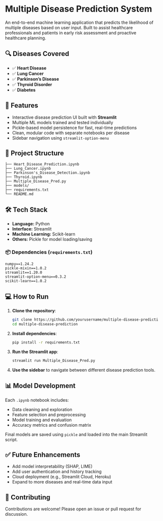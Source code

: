 # Multiple Disease Prediction System

An end-to-end machine learning application that predicts the likelihood of multiple diseases based on user input. Built to assist healthcare professionals and patients in early risk assessment and proactive healthcare planning.

## 🔍 Diseases Covered

* ✅ **Heart Disease**
* ✅ **Lung Cancer**
* ✅ **Parkinson’s Disease**
* ✅ **Thyroid Disorder**
* ✅ **Diabetes** 

## 🚀 Features

* Interactive disease prediction UI built with **Streamlit**
* Multiple ML models trained and tested individually
* Pickle-based model persistence for fast, real-time predictions
* Clean, modular code with separate notebooks per disease
* Sidebar navigation using `streamlit-option-menu`

## 📁 Project Structure

```
├── Heart_Disease_Prediction.ipynb      
├── Lung_Cancer.ipynb                   
├── Parkinson's_Disease_Detection.ipynb 
├── Thyroid.ipynb                      
├── Multiple_Disease_Pred.py           
├── models/                            
├── requirements.txt                    
└── README.md                           
```

## 🛠️ Tech Stack

* **Language:** Python
* **Interface:** Streamlit
* **Machine Learning:** Scikit-learn
* **Others:** Pickle for model loading/saving

### 📦 Dependencies (`requirements.txt`)

```
numpy==1.24.2
pickle-mixin==1.0.2
streamlit==1.20.0
streamlit-option-menu==0.3.2
scikit-learn==1.0.2
```

## 💻 How to Run

1. **Clone the repository**:

   ```bash
   git clone https://github.com/yourusername/multiple-disease-prediction.git
   cd multiple-disease-prediction
   ```

2. **Install dependencies**:

   ```bash
   pip install -r requirements.txt
   ```

3. **Run the Streamlit app**:

   ```bash
   streamlit run Multiple_Disease_Pred.py
   ```

4. **Use the sidebar** to navigate between different disease prediction tools.

## 📊 Model Development

Each `.ipynb` notebook includes:

* Data cleaning and exploration
* Feature selection and preprocessing
* Model training and evaluation
* Accuracy metrics and confusion matrix

Final models are saved using `pickle` and loaded into the main Streamlit script.

## ✅ Future Enhancements

* Add model interpretability (SHAP, LIME)
* Add user authentication and history tracking
* Cloud deployment (e.g., Streamlit Cloud, Heroku)
* Expand to more diseases and real-time data input

## 🙌 Contributing

Contributions are welcome! Please open an issue or pull request for discussion.

